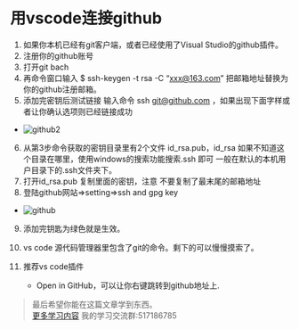 # 用vscode连接github

1. 如果你本机已经有git客户端，或者已经使用了Visual Studio的github插件。
2. 注册你的github账号
3. 打开git bach
4. 再命令窗口输入 $ ssh-keygen -t rsa -C “xxx@163.com” 把邮箱地址替换为你的github注册邮箱。
5. 添加完密钥后测试链接 输入命令 ssh git@github.com ，如果出现下面字样或者让你确认选项则已经链接成功    

* ![github2](http://images2015.cnblogs.com/blog/775345/201707/775345-20170703230852144-25936733.png)

6. 从第3步命令获取的密钥目录里有2个文件 id_rsa.pub，id_rsa 如果不知道这个目录在哪里，使用windows的搜索功能搜索.ssh 即可 一般在默认的本机用户目录下的.ssh文件夹下。
7. 打开id_rsa.pub 复制里面的密钥，注意 不要复制了最末尾的邮箱地址
8. 登陆github网站=>setting=>ssh and gpg key


* ![github](http://images2015.cnblogs.com/blog/775345/201707/775345-20170703230421878-30958653.png)


9. 添加完钥匙为绿色就是生效。

10. vs code 源代码管理器里包含了git的命令。剩下的可以慢慢摸索了。

11. 推荐vs code插件 
    * Open in GitHub，可以让你右键跳转到github地址上.

> 最后希望你能在这篇文章学到东西。   
> [更多学习内容](https://github.com/heweigeng1/doc) 我的学习交流群:517186785
